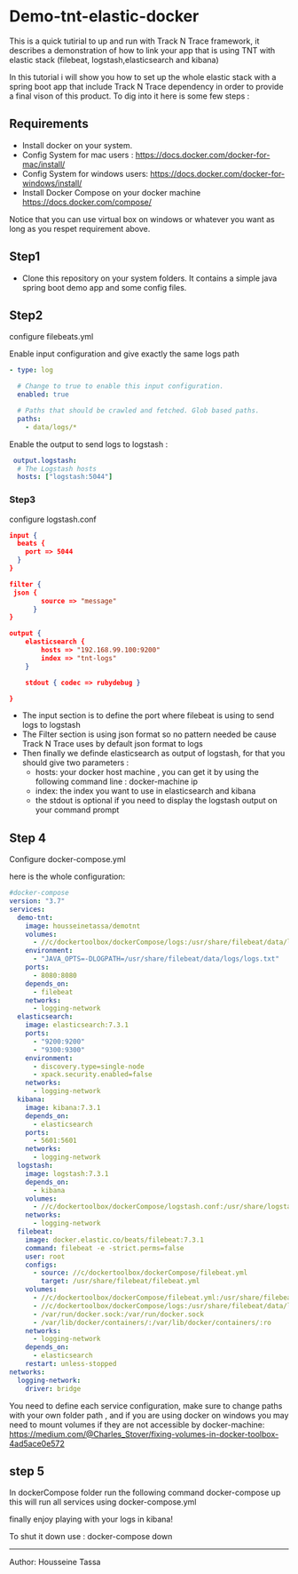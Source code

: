 # Demo-tnt-elastic-docker
This is a quick tutirial to up and run with Track N Trace framework, it describes a demonstration of how to link your app that is using TNT with elastic stack (filebeat, logstash,elasticsearch and kibana)

In this tutorial i will show you how to set up the whole elastic stack with a spring boot app that include Track N Trace dependency in order to provide a final vison of this product.
To dig into it here is some few steps :

## Requirements
- Install docker on your system.
- Config System for mac users : https://docs.docker.com/docker-for-mac/install/
- Config System for windows users: https://docs.docker.com/docker-for-windows/install/
- Install Docker Compose on your docker machine https://docs.docker.com/compose/

Notice that you can use virtual box on windows or whatever you want as long as you respet requirement above.

## Step1
- Clone this repository on your system folders. It contains a simple java spring boot demo app and some config files.
## Step2
configure filebeats.yml

Enable input configuration and give exactly the same logs path

```yml
- type: log

  # Change to true to enable this input configuration.
  enabled: true

  # Paths that should be crawled and fetched. Glob based paths.
  paths:
    - data/logs/*
```

Enable the output to send logs to logstash :
```yml
 output.logstash:
  # The Logstash hosts
  hosts: ["logstash:5044"]
```
### Step3
configure logstash.conf

```json
input {
  beats {
    port => 5044
  }
}

filter {
 json {
		source => "message"
      }
}

output {
	elasticsearch {
		hosts => "192.168.99.100:9200"
		index => "tnt-logs"
	}

	stdout { codec => rubydebug }

}
```

- The input section is to define the port where filebeat is using to send logs to logstash
- The Filter section is using json format so no pattern needed be cause Track N Trace uses by default json format to logs
- Then finally we definde elasticsearch as output of logstash, for that you should give two parameters :
  - hosts: your docker host machine , you can get it by using the following command line : docker-machine ip
  - index: the index you want to use in elasticsearch and kibana
  - the stdout is optional if you need to display the logstash output on your command prompt

## Step 4
Configure docker-compose.yml

here is the whole configuration:

```yml
#docker-compose
version: "3.7"
services: 
  demo-tnt:
    image: housseinetassa/demotnt
    volumes:
      - //c/dockertoolbox/dockerCompose/logs:/usr/share/filebeat/data/logs
    environment:
      - "JAVA_OPTS=-DLOGPATH=/usr/share/filebeat/data/logs/logs.txt"
    ports:
      - 8080:8080
    depends_on:
      - filebeat
    networks:
      - logging-network
  elasticsearch:
    image: elasticsearch:7.3.1
    ports:
      - "9200:9200"
      - "9300:9300"
    environment: 
      - discovery.type=single-node
      - xpack.security.enabled=false
    networks: 
      - logging-network
  kibana:
    image: kibana:7.3.1
    depends_on:
      - elasticsearch
    ports: 
      - 5601:5601
    networks: 
      - logging-network
  logstash:
    image: logstash:7.3.1
    depends_on: 
      - kibana
    volumes:
      - //c/dockertoolbox/dockerCompose/logstash.conf:/usr/share/logstash/pipeline/logstash.conf:ro 
    networks: 
      - logging-network
  filebeat:
    image: docker.elastic.co/beats/filebeat:7.3.1
    command: filebeat -e -strict.perms=false
    user: root
    configs:
      - source: //c/dockertoolbox/dockerCompose/filebeat.yml
        target: /usr/share/filebeat/filebeat.yml
    volumes:
      - //c/dockertoolbox/dockerCompose/filebeat.yml:/usr/share/filebeat/filebeat.yml
      - //c/dockertoolbox/dockerCompose/logs:/usr/share/filebeat/data/logs
      - /var/run/docker.sock:/var/run/docker.sock
      - /var/lib/docker/containers/:/var/lib/docker/containers/:ro
    networks: 
      - logging-network
    depends_on:
      - elasticsearch
    restart: unless-stopped
networks: 
  logging-network:
    driver: bridge
```
You need to define each service configuration, make sure to change paths with your own folder path , and if you are using docker on windows you may need to mount volumes if they are not accessible by docker-machine: https://medium.com/@Charles_Stover/fixing-volumes-in-docker-toolbox-4ad5ace0e572

## step 5

In dockerCompose folder run the following command docker-compose up
this will run all services using docker-compose.yml

finally enjoy playing with your logs in kibana!

To shut it down use : docker-compose down


---
Author: Housseine Tassa
